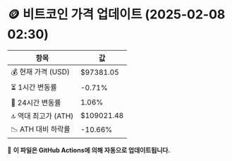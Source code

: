 # 🪙 비트코인 가격 업데이트 (2025-02-08 02:30)

| 항목                | 값 |
|--------------------|----------------|
| 💰 현재 가격 (USD) | $97381.05 |
| ⏳ 1시간 변동률    | -0.71% |
| 📆 24시간 변동률   | 1.06% |
| 🔝 역대 최고가 (ATH) | $109021.48 |
| 📉 ATH 대비 하락률 | -10.66% |

🔄 **이 파일은 GitHub Actions에 의해 자동으로 업데이트됩니다.**
